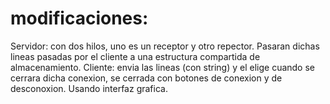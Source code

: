 # modificaciones:

Servidor: con dos hilos, uno es un receptor y otro repector.
Pasaran dichas lineas pasadas por el cliente a una estructura compartida de almacenamiento.
Cliente: envia las lineas (con string) y el elige cuando se cerrara dicha conexion, se cerrada con botones de conexion y de desconoxion.
Usando interfaz grafica. 



